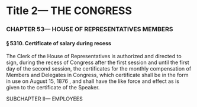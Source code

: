 
# Title 2— THE CONGRESS
### CHAPTER 53— HOUSE OF REPRESENTATIVES MEMBERS
#### § 5310. Certificate of salary during recess

The Clerk of the House of Representatives is authorized and directed to sign, during the recess of Congress after the first session and until the first day of the second session, the certificates for the monthly compensation of Members and Delegates in Congress, which certificate shall be in the form in use on August 15, 1876 , and shall have the like force and effect as is given to the certificate of the Speaker.

SUBCHAPTER II— EMPLOYEES
